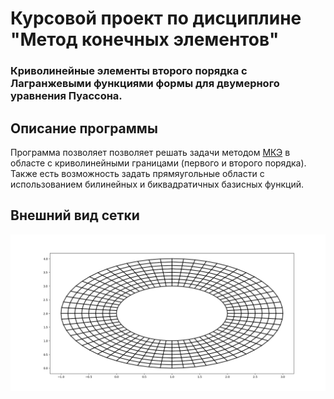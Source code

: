 # Курсовой проект по дисциплине "Метод конечных элементов"

### Криволинейные элементы второго порядка с Лагранжевыми функциями формы для двумерного уравнения Пуассона.

## Описание программы

Программа позволяет позволяет решать задачи методом [МКЭ](https://en.wikipedia.org/wiki/Finite_element_method) в областе с криволинейными границами (первого и второго порядка). Также есть возможность задать прямяугольные области c использованием билинейных и биквадратичных базисных функций.

## Внешний вид сетки

![](examples/example.png)
